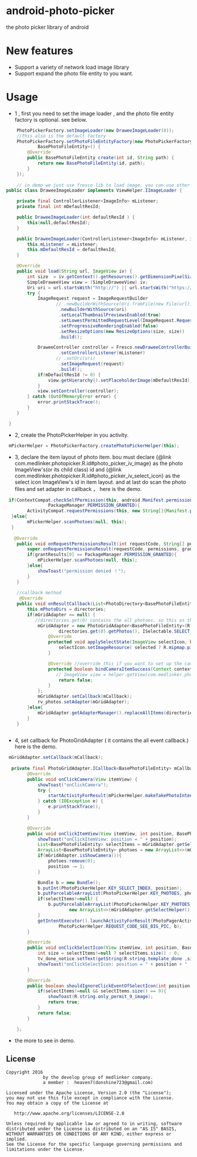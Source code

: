 # android-photo-picker
the photo picker library  of android

# New features
- Support a variety of network load image library
- Support expand the photo file entity to you want.

# Usage
   
-  1 , first you need to set the image loader , and the  photo file entity 
   factory is optional. see below.
``` java
    PhotoPickerFactory.setImageLoader(new DraweeImageLoader(0));
    //this also is the default factory
    PhotoPickerFactory.setPhotoFileEntityFactory(new PhotoPickerFactory.IPhotoFileEntityFactory<
            BasePhotoFileEntity>() {
        @Override
        public BasePhotoFileEntity create(int id, String path) {
            return new BasePhotoFileEntity(id, path);
        }
    });
    
    // in demo we just use fresco lib to load image, you can use other library.
public class DraweeImageLoader implements ViewHelper.IImageLoader {

    private final ControllerListener<ImageInfo> mListener;
    private final int mDefaultResId;

    public DraweeImageLoader(int defaultResId ) {
        this(null,defaultResId);
    }

    public DraweeImageLoader(ControllerListener<ImageInfo> mListener, int defaultResId ) {
        this.mListener = mListener;
        this.mDefaultResId = defaultResId;
    }

    @Override
    public void load(String url, ImageView iv) {
        int size  = iv.getContext().getResources().getDimensionPixelSize(R.dimen.photo_size);
        SimpleDraweeView view = (SimpleDraweeView) iv;
        Uri uri = url.startsWith("http://") || url.startsWith("https://") ? Uri.parse(url) : Uri.fromFile(new File(url));
        try {
            ImageRequest request = ImageRequestBuilder
                   // .newBuilderWithSource(Uri.fromFile(new File(url)))
                    .newBuilderWithSource(uri)
                    .setLocalThumbnailPreviewsEnabled(true)
                    .setLowestPermittedRequestLevel(ImageRequest.RequestLevel.FULL_FETCH)
                    .setProgressiveRenderingEnabled(false)
                    .setResizeOptions(new ResizeOptions(size, size))
                    .build();

            DraweeController controller = Fresco.newDraweeControllerBuilder()
                    .setControllerListener(mListener)
                   // .setUri(uri)
                    .setImageRequest(request)
                    .build();
            if(mDefaultResId != 0) {
                view.getHierarchy().setPlaceholderImage(mDefaultResId);
            }
            view.setController(controller);
        } catch (OutOfMemoryError error) {
            error.printStackTrace();
        }
    }

 }
```
- 2, create the PhotoPickerHelper in you activity.
``` java
 mPickerHelper = PhotoPickerFactory.createPhotoPickerHelper(this);
 ```
 
- 3, declare the item layout of photo item. bou must declare
 {@link com.medlinker.photopicker.R.id#photo_picker_iv_image} as the photo ImageView's(or its child class) id
 and {@link com.medlinker.photopicker.R.id#photo_picker_iv_select_icon} as the select icon
 ImageView's id in item layout. 
 and at last do scan the photo files and set adapter in callback ， here is the demo.
``` java
 if(ContextCompat.checkSelfPermission(this, android.Manifest.permission.WRITE_EXTERNAL_STORAGE) !=
                PackageManager.PERMISSION_GRANTED){
        ActivityCompat.requestPermissions(this, new String[]{Manifest.permission.WRITE_EXTERNAL_STORAGE}, 100);
  }else{
        mPickerHelper.scanPhotoes(null, this);
  }
  
   @Override
    public void onRequestPermissionsResult(int requestCode, String[] permissions, int[] grantResults) {
        super.onRequestPermissionsResult(requestCode, permissions, grantResults);
        if(grantResults[0] == PackageManager.PERMISSION_GRANTED){
            mPickerHelper.scanPhotoes(null, this);
        }else{
            showToast("permission denied ！");
        }
    }
    
    //callback method 
     @Override
    public void onResultCallback(List<PhotoDirectory<BasePhotoFileEntity>> directories) {
        this.mPhotoDirs = directories;
        if(mGridAdapter == null) {
           //directories.get(0) contains the all photoes. so this as the whole directory.
            mGridAdapter = new PhotoGridAdapter<BasePhotoFileEntity>(R.layout.item_photo,
                    directories.get(0).getPhotos(), ISelectable.SELECT_MODE_MULTI) {
                @Override
                protected void applySelectState(ImageView selectIcon, boolean selected) {
                    selectIcon.setImageResource( selected ? R.mipmap.pic_check_select : R.mipmap.pic_check_normal);
                }

                @Override //override this if you want to set up the camera item(the first item)
                protected boolean bindCameraItemSuccess(Context context, int position, ViewHelper helper) {
                   // ImageView view = helper.getView(com.medlinker.photopicker.R.id.photo_picker_iv_select_icon);
                    return false;
                }
            };
            mGridAdapter.setCallback(mCallback);
            rv_photos.setAdapter(mGridAdapter);
        }else{
            mGridAdapter.getAdapterManager().replaceAllItems(directories.get(0).getPhotos());
        }
    }
        
```
- 4, set callback for PhotoGridAdapter ( it contains the all event callback.)
 here is the demo.
``` java
 mGridAdapter.setCallback(mCallback);
 
  private final PhotoGridAdapter.ICallback<BasePhotoFileEntity> mCallback = new PhotoGridAdapter.ICallback<BasePhotoFileEntity>() {
        @Override
        public void onClickCamera(View itemView) {
            showToast("onClickCamera");
            try {
                startActivityForResult(mPickerHelper.makeTakePhotoIntent(), PhotoPickerHelper.REQUEST_TAKE_PHOTO);
            } catch (IOException e) {
                e.printStackTrace();
            }
        }

        @Override
        public void onClickItemView(View itemView, int position, BasePhotoFileEntity item) {
            showToast("onClickItemView: position = " + position);
            List<BasePhotoFileEntity> selectItems = mGridAdapter.getSelectHelper().getSelectedItems();
            ArrayList<BasePhotoFileEntity> photoes = new ArrayList<>(mGridAdapter.getAdapterManager().getItems());
            if(mGridAdapter.isShowCamera()){
                photoes.remove(0);
                position -= 1;
            }

            Bundle b = new Bundle();
            b.putInt(PhotoPickerHelper.KEY_SELECT_INDEX, position);
            b.putParcelableArrayList(PhotoPickerHelper.KEY_PHOTOES, photoes);
            if(selectItems!=null) {
                b.putParcelableArrayList(PhotoPickerHelper.KEY_PHOTOES_SELECTED,
                        new ArrayList<>(mGridAdapter.getSelectHelper().getSelectedItems()));
            }
            getIntentExecutor().launchActivityForResult(PhotoPagerActivity.class,
                    PhotoPickerHelper.REQUEST_CODE_SEE_BIG_PIC, b);
        }

        @Override
        public void onClickSelectIcon(View itemView, int position, BasePhotoFileEntity item,List<BasePhotoFileEntity> selectItems){
            int size = selectItems!=null ? selectItems.size() : 0;
            tv_done_notice.setText(getString(R.string.template_done ,size));
            showToast("onClickSelectIcon: position = " + position + " ,size = " + size);
        }

        @Override
        public boolean shouldIgnoreClickEventOfSelectIcon(int position, BasePhotoFileEntity item,List<BasePhotoFileEntity> selectItems) {
            if(selectItems!=null && selectItems.size() == 9){
                showToast(R.string.only_permit_9_image);
                return true;
            }
            return false;
        }

    };

```
- the more to see in demo.


## License

    Copyright 2016   
                  by the develop group of medlinker company.
                  a member :  heaven7(donshine723@gmail.com)

    Licensed under the Apache License, Version 2.0 (the "License");
    you may not use this file except in compliance with the License.
    You may obtain a copy of the License at

       http://www.apache.org/licenses/LICENSE-2.0

    Unless required by applicable law or agreed to in writing, software
    distributed under the License is distributed on an "AS IS" BASIS,
    WITHOUT WARRANTIES OR CONDITIONS OF ANY KIND, either express or implied.
    See the License for the specific language governing permissions and
    limitations under the License.
